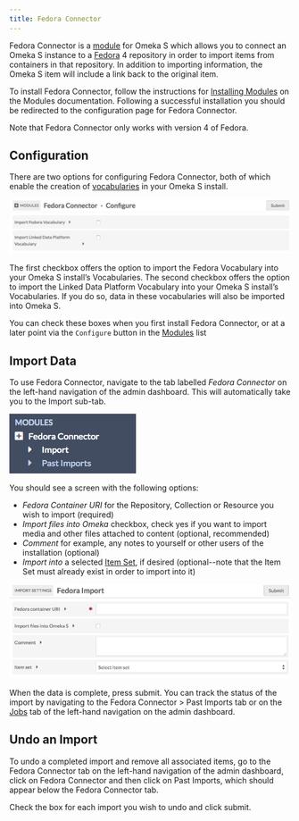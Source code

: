 ```yaml
---
title: Fedora Connector
---
```


Fedora Connector is a [module](../modules/index.md) for Omeka S which allows you to connect an Omeka S instance to a [Fedora](https://duraspace.org/fedora/) 4 repository in order to import items from containers in that repository. In addition to importing information, the Omeka S item will include a link back to the original item.

To install Fedora Connector, follow the instructions for [Installing Modules](../modules/index.md#installing-modules) on the Modules documentation. Following a successful installation you should be redirected to the configuration page for Fedora Connector.

Note that Fedora Connector only works with version 4 of Fedora.

## Configuration
There are two options for configuring Fedora Connector, both of which enable the creation of [vocabularies](../content/vocabularies.md) in your Omeka S install.

![Two checkbox options, the first being “Import Fedora Vocabulary” and the second “Import Linked Data Platform Vocabulary”](../modules/modulesfiles/mods_fcconfig.png)

The first checkbox offers the option to import the Fedora Vocabulary into your Omeka S install’s Vocabularies. The second checkbox offers the option to import the Linked Data Platform Vocabulary into your Omeka S install’s Vocabularies. If you do so, data in these vocabularies will also be imported into Omeka S.

You can check these boxes when you first install Fedora Connector, or at a later point via the `Configure` button in the [Modules](../modules/index.md#managing-modules) list

## Import Data
To use Fedora Connector, navigate to the tab labelled *Fedora Connector* on the left-hand navigation of the admin dashboard. This will automatically take you to the Import sub-tab.

![Fedora Connector navigation option with two sub-tab options for Import and Past Imports](../modules/modulesfiles/mods_fcnav.png)

You should see a screen with the following options:

* *Fedora Container URI* for the Repository, Collection or Resource you wish to import (required)
* *Import files into Omeka* checkbox, check yes if you want to import media and other files attached to content (optional, recommended)
* *Comment* for example, any notes to yourself or other users of the installation (optional)
* *Import into* a selected [Item Set](../content/item-sets.md), if desired (optional--note that the Item Set must already exist in order to import into it)

![Screenshot of the field options for Fedora Connector](../modules/modulesfiles/mods_fedoraconnect.png)

When the data is complete, press submit. You can track the status of the import by navigating to the Fedora Connector > Past Imports tab or on the [Jobs](../admin/jobs.md) tab of the left-hand navigation on the admin dashboard.

## Undo an Import
To undo a completed import and remove all associated items, go to the Fedora Connector tab on the left-hand navigation of the admin dashboard, click on Fedora Connector and then click on Past Imports, which should appear below the Fedora Connector tab.

Check the box for each import you wish to undo and click submit.
